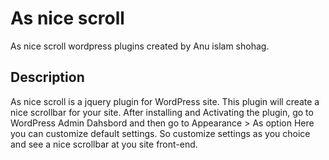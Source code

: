 # As nice scroll
As nice scroll wordpress plugins created by Anu islam shohag.

## Description

As nice scroll is a jquery plugin for WordPress site. This plugin will create a nice scrollbar for your site.
After installing and Activating the plugin, go to WordPress Admin Dahsbord and then go to
Appearance > As option
Here you can customize default settings. So customize settings as you choice and see a nice scrollbar at you site front-end.

